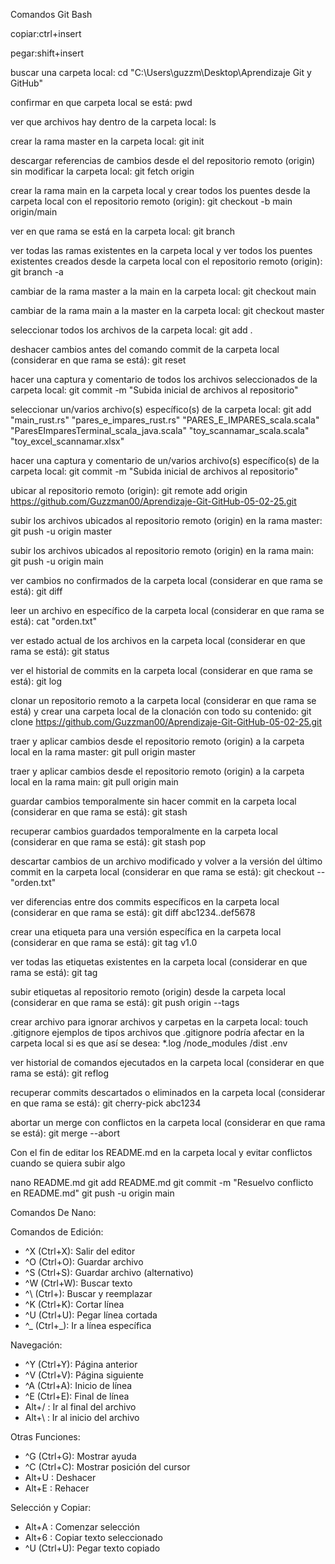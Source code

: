 Comandos Git Bash

copiar:ctrl+insert

pegar:shift+insert

buscar una carpeta local:
cd "C:\Users\guzzm\Desktop\Aprendizaje Git y GitHub"

confirmar en que carpeta local se está:
pwd

ver que archivos hay dentro de la carpeta local:
ls

crear la rama master en la carpeta local:
git init

descargar referencias de cambios desde el del repositorio remoto (origin) sin modificar la carpeta local:
git fetch origin

crear la rama main en la carpeta local y crear todos los puentes desde la carpeta local con el repositorio remoto (origin):
git checkout -b main origin/main

ver en que rama se está en la carpeta local:
git branch

ver todas las ramas existentes en la carpeta local y ver todos los puentes existentes creados desde la carpeta local con el repositorio remoto (origin):
git branch -a

cambiar de la rama master a la main en la carpeta local:
git checkout main

cambiar de la rama main a la master en la carpeta local:
git checkout master

seleccionar todos los archivos de la carpeta local:
git add .

deshacer cambios antes del comando commit de la carpeta local (considerar en que rama se está):
git reset

hacer una captura y comentario de todos los archivos seleccionados de la carpeta local:
git commit -m "Subida inicial de archivos al repositorio"

seleccionar un/varios archivo(s) específico(s) de la carpeta local:
git add "main_rust.rs" "pares_e_impares_rust.rs" "PARES_E_IMPARES_scala.scala" "ParesEImparesTerminal_scala_java.scala" "toy_scannamar_scala.scala" "toy_excel_scannamar.xlsx"

hacer una captura y comentario de un/varios archivo(s) específico(s) de la carpeta local:
git commit -m "Subida inicial de archivos al repositorio"

ubicar al repositorio remoto (origin):
git remote add origin https://github.com/Guzzman00/Aprendizaje-Git-GitHub-05-02-25.git

subir los archivos ubicados al repositorio remoto (origin) en la rama master:
git push -u origin master

subir los archivos ubicados al repositorio remoto (origin) en la rama main:
git push -u origin main

ver cambios no confirmados de la carpeta local (considerar en que rama se está):
git diff

leer un archivo en específico de la carpeta local (considerar en que rama se está):
cat "orden.txt"

ver estado actual de los archivos en la carpeta local (considerar en que rama se está):
git status

ver el historial de commits en la carpeta local (considerar en que rama se está):
git log

clonar un repositorio remoto a la carpeta local (considerar en que rama se está) y crear una carpeta local de la clonación con todo su contenido:
git clone https://github.com/Guzzman00/Aprendizaje-Git-GitHub-05-02-25.git

traer y aplicar cambios desde el repositorio remoto (origin) a la carpeta local en la rama master:
git pull origin master

traer y aplicar cambios desde el repositorio remoto (origin) a la carpeta local en la rama main:
git pull origin main

guardar cambios temporalmente sin hacer commit en la carpeta local (considerar en que rama se está):
git stash

recuperar cambios guardados temporalmente en la carpeta local (considerar en que rama se está):
git stash pop

descartar cambios de un archivo modificado y volver a la versión del último commit en la carpeta local (considerar en que rama se está):
git checkout -- "orden.txt"

ver diferencias entre dos commits específicos en la carpeta local (considerar en que rama se está):
git diff abc1234..def5678

crear una etiqueta para una versión específica en la carpeta local (considerar en que rama se está):
git tag v1.0

ver todas las etiquetas existentes en la carpeta local (considerar en que rama se está):
git tag

subir etiquetas al repositorio remoto (origin) desde la carpeta local (considerar en que rama se está):
git push origin --tags

crear archivo para ignorar archivos y carpetas en la carpeta local:
touch .gitignore
ejemplos de tipos archivos que .gitignore podría afectar en la carpeta local si es que así se desea:
*.log
/node_modules
/dist
.env

ver historial de comandos ejecutados en la carpeta local (considerar en que rama se está):
git reflog

recuperar commits descartados o eliminados en la carpeta local (considerar en que rama se está):
git cherry-pick abc1234

abortar un merge con conflictos en la carpeta local (considerar en que rama se está):
git merge --abort


Con el fin de editar los README.md en la carpeta local y evitar conflictos cuando se quiera subir algo

nano README.md
git add README.md
git commit -m "Resuelvo conflicto en README.md"
git push -u origin main

Comandos De Nano:

Comandos de Edición:
 * ^X (Ctrl+X): Salir del editor
 * ^O (Ctrl+O): Guardar archivo
 * ^S (Ctrl+S): Guardar archivo (alternativo)
 * ^W (Ctrl+W): Buscar texto
 * ^\ (Ctrl+\): Buscar y reemplazar
 * ^K (Ctrl+K): Cortar línea
 * ^U (Ctrl+U): Pegar línea cortada
 * ^_ (Ctrl+_): Ir a línea específica

Navegación:
 * ^Y (Ctrl+Y): Página anterior
 * ^V (Ctrl+V): Página siguiente
 * ^A (Ctrl+A): Inicio de línea
 * ^E (Ctrl+E): Final de línea
 * Alt+/     : Ir al final del archivo
 * Alt+\     : Ir al inicio del archivo

Otras Funciones:
 * ^G (Ctrl+G): Mostrar ayuda
 * ^C (Ctrl+C): Mostrar posición del cursor
 * Alt+U     : Deshacer
 * Alt+E     : Rehacer

Selección y Copiar:
 * Alt+A     : Comenzar selección
 * Alt+6     : Copiar texto seleccionado
 * ^U (Ctrl+U): Pegar texto copiado